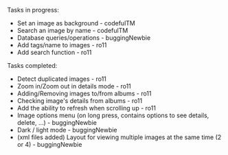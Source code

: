 Tasks in progress:
- Set an image as background - codefulTM
- Search an image by name - codefulTM
- Database queries/operations - buggingNewbie
- Add tags/name to images - ro11
- Add search function - ro11

Tasks completed: 
- Detect duplicated images - ro11
- Zoom in/Zoom out in details mode - ro11
- Adding/Removing images to/from albums - ro11
- Checking image's details from albums - ro11
- Add the ability to refresh when scrolling up - ro11
- Image options menu (on long press, contains options to see details, delete, ...) - buggingNewbie
- Dark / light mode - buggingNewbie
- (xml files added) Layout for viewing multiple images at the same time (2 or 4) - buggingNewbie
